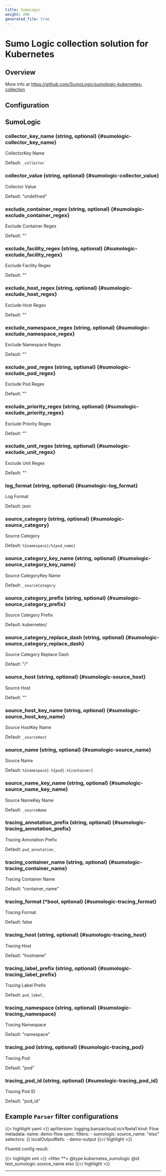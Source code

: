```yaml
---
title: SumoLogic
weight: 200
generated_file: true
---
```


# Sumo Logic collection solution for Kubernetes
## Overview
 More info at https://github.com/SumoLogic/sumologic-kubernetes-collection

## Configuration
## SumoLogic

### collector_key_name (string, optional) {#sumologic-collector_key_name}

CollectorKey Name

Default: `_collector`

### collector_value (string, optional) {#sumologic-collector_value}

Collector Value

Default: "undefined"

### exclude_container_regex (string, optional) {#sumologic-exclude_container_regex}

Exclude Container Regex

Default: ""

### exclude_facility_regex (string, optional) {#sumologic-exclude_facility_regex}

Exclude Facility Regex

Default: ""

### exclude_host_regex (string, optional) {#sumologic-exclude_host_regex}

Exclude Host Regex

Default: ""

### exclude_namespace_regex (string, optional) {#sumologic-exclude_namespace_regex}

Exclude Namespace Regex

Default: ""

### exclude_pod_regex (string, optional) {#sumologic-exclude_pod_regex}

Exclude Pod Regex

Default: ""

### exclude_priority_regex (string, optional) {#sumologic-exclude_priority_regex}

Exclude Priority Regex

Default: ""

### exclude_unit_regex (string, optional) {#sumologic-exclude_unit_regex}

Exclude Unit Regex

Default: ""

### log_format (string, optional) {#sumologic-log_format}

Log Format

Default: json

### source_category (string, optional) {#sumologic-source_category}

Source Category

Default: `%{namespace}/%{pod_name}`

### source_category_key_name (string, optional) {#sumologic-source_category_key_name}

Source CategoryKey Name

Default: `_sourceCategory`

### source_category_prefix (string, optional) {#sumologic-source_category_prefix}

Source Category Prefix

Default: kubernetes/

### source_category_replace_dash (string, optional) {#sumologic-source_category_replace_dash}

Source Category Replace Dash

Default: "/"

### source_host (string, optional) {#sumologic-source_host}

Source Host

Default: ""

### source_host_key_name (string, optional) {#sumologic-source_host_key_name}

Source HostKey Name

Default: `_sourceHost`

### source_name (string, optional) {#sumologic-source_name}

Source Name

Default: `%{namespace}.%{pod}.%{container}`

### source_name_key_name (string, optional) {#sumologic-source_name_key_name}

Source NameKey Name

Default: `_sourceName`

### tracing_annotation_prefix (string, optional) {#sumologic-tracing_annotation_prefix}

Tracing Annotation Prefix

Default: `pod_annotation_`

### tracing_container_name (string, optional) {#sumologic-tracing_container_name}

Tracing Container Name

Default: "container_name"

### tracing_format (*bool, optional) {#sumologic-tracing_format}

Tracing Format

Default: false

### tracing_host (string, optional) {#sumologic-tracing_host}

Tracing Host

Default: "hostname"

### tracing_label_prefix (string, optional) {#sumologic-tracing_label_prefix}

Tracing Label Prefix

Default: `pod_label_`

### tracing_namespace (string, optional) {#sumologic-tracing_namespace}

Tracing Namespace

Default: "namespace"

### tracing_pod (string, optional) {#sumologic-tracing_pod}

Tracing Pod

Default: "pod"

### tracing_pod_id (string, optional) {#sumologic-tracing_pod_id}

Tracing Pod ID

Default: "pod_id"



## Example `Parser` filter configurations

{{< highlight yaml >}}
apiVersion: logging.banzaicloud.io/v1beta1
kind: Flow
metadata:
  name: demo-flow
spec:
  filters:
    - sumologic:
        source_name: "elso"
  selectors: {}
  localOutputRefs:
    - demo-output
{{</ highlight >}}

Fluentd config result:

{{< highlight xml >}}
<filter **>
  @type kubernetes_sumologic
  @id test_sumologic
  source_name elso
</filter>
{{</ highlight >}}


---
